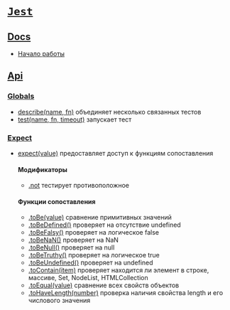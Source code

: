 # [`Jest`](../index.md)

## [Docs](#)

- [Начало работы](<./Docs/Getting Started.md>)

## [Api](#)

### [Globals](#)

- [describe(name, fn)](./Api/Globals/describe.md) объединяет несколько связанных тестов
- [test(name, fn, timeout)](./Api/Globals/test.md) запускает тест

### [Expect](#)

- [expect(value)](./Api/Expect/expect.md) предоставляет доступ к функциям сопоставления

  #### Модификаторы

  - [.not](./Api/Expect/.not.md) тестирует противоположное

  #### Функции сопоставления

  - [.toBe(value)](./Api/Expect/.toBe.md) сравнение примитивных значений
  - [.toBeDefined()](./Api/Expect/.toBeDefined.md) проверяет на отсутствие undefined
  - [.toBeFalsy()](./Api/Expect/.toBeFalsy.md) проверяет на логическое false
  - [.toBeNaN()](./Api/Expect/.toBeNaN.md) проверяет на NaN
  - [.toBeNull()](./Api/Expect/.toBeNull.md) проверяет на null
  - [.toBeTruthy()](./Api/Expect/.toBeTruthy.md) проверяет на логическое true
  - [.toBeUndefined()](./Api/Expect/.toBeUndefined.md) проверяет на undefined
  - [.toContain(item)](./Api/Expect/.toContain.md) проверяет находится ли элемент в строке, массиве, Set, NodeList, HTMLCollection
  - [.toEqual(value)](./Api/Expect/.toEqual.md) сравнение всех свойств объектов
  - [.toHaveLength(number)](./Api/Expect/.toHaveLength.md) проверка наличия свойства length и его числового значения
